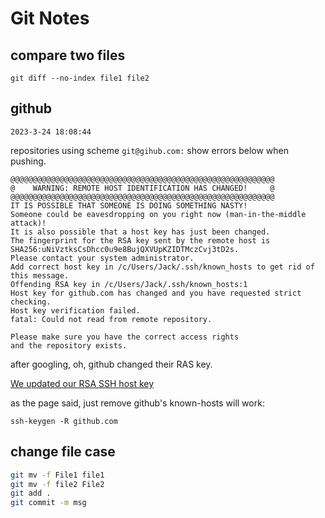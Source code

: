 # Git Notes

## compare two files

`git diff --no-index file1 file2`

## github

`2023-3-24 18:08:44`

repositories using scheme `git@gihub.com:` show errors below when pushing.

```
@@@@@@@@@@@@@@@@@@@@@@@@@@@@@@@@@@@@@@@@@@@@@@@@@@@@@@@@@@@
@    WARNING: REMOTE HOST IDENTIFICATION HAS CHANGED!     @
@@@@@@@@@@@@@@@@@@@@@@@@@@@@@@@@@@@@@@@@@@@@@@@@@@@@@@@@@@@
IT IS POSSIBLE THAT SOMEONE IS DOING SOMETHING NASTY!
Someone could be eavesdropping on you right now (man-in-the-middle attack)!
It is also possible that a host key has just been changed.
The fingerprint for the RSA key sent by the remote host is
SHA256:uNiVztksCsDhcc0u9e8BujQXVUpKZIDTMczCvj3tD2s.
Please contact your system administrator.
Add correct host key in /c/Users/Jack/.ssh/known_hosts to get rid of this message.
Offending RSA key in /c/Users/Jack/.ssh/known_hosts:1
Host key for github.com has changed and you have requested strict checking.
Host key verification failed.
fatal: Could not read from remote repository.

Please make sure you have the correct access rights
and the repository exists.
```

after googling, oh, github changed their RAS key.

[We updated our RSA SSH host key](https://github.blog/2023-03-23-we-updated-our-rsa-ssh-host-key/)

as the page said, just remove github's known-hosts will work:

```
ssh-keygen -R github.com
```

## change file case

```bash
git mv -f File1 file1
git mv -f file2 File2
git add .
git commit -m msg
```